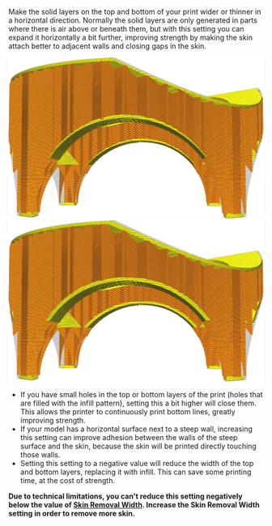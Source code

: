 Make the solid layers on the top and bottom of your print wider or thinner in a horizontal direction. Normally the solid layers are only generated in parts where there is air above or beneath them, but with this setting you can expand it horizontally a bit further, improving strength by making the skin attach better to adjacent walls and closing gaps in the skin.

![How skins (the yellow parts) normally look](../images/expand_skins_expand_distance_original.png)
![Skins expanded by 1mm](../images/expand_skins_expand_distance_1mm.png)

* If you have small holes in the top or bottom layers of the print (holes that are filled with the infill pattern), setting this a bit higher will close them. This allows the printer to continuously print bottom lines, greatly improving strength.
* If your model has a horizontal surface next to a steep wall, increasing this setting can improve adhesion between the walls of the steep surface and the skin, because the skin will be printed directly touching those walls.
* Setting this setting to a negative value will reduce the width of the top and bottom layers, replacing it with infill. This can save some printing time, at the cost of strength.

**Due to technical limitations, you can't reduce this setting negatively below the value of [Skin Removal Width](skin_preshrink.md). Increase the Skin Removal Width setting in order to remove more skin.**